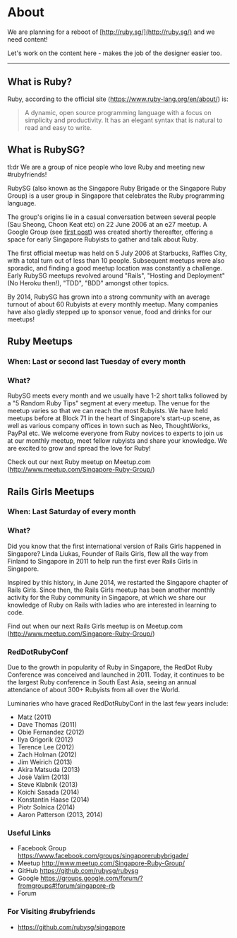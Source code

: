 # About

We are planning for a reboot of [http://ruby.sg/](http://ruby.sg/) and we need content!

Let's work on the content here - makes the job of the designer easier too.

----

## What is Ruby?

Ruby, according to the official site (https://www.ruby-lang.org/en/about/) is:

> A dynamic, open source programming language with a focus on simplicity and productivity. It has an elegant syntax that is natural to read and easy to write.

## What is RubySG?

tl:dr We are a group of nice people who love Ruby and meeting new #rubyfriends!

RubySG (also known as the Singapore Ruby Brigade or the Singapore Ruby Group) is a user group in Singapore that celebrates the Ruby programming language.

The group's origins lie in a casual conversation between several people (Sau Sheong, Choon Keat etc) on 22 June 2006 at an e27 meetup. A Google Group (see [first post](https://groups.google.com/forum/?fromgroups#!topic/singapore-rb/ZXMA0Pg8uW4)) was created shortly thereafter, offering a space for early Singapore Rubyists to gather and talk about Ruby.

The first official meetup was held on 5 July 2006 at Starbucks, Raffles City, with a total turn out of less than 10 people. Subsequent meetups were also sporadic, and finding a good meetup location was constantly a challenge. Early RubySG meetups revolved around "Rails", "Hosting and Deployment" (No Heroku then!), "TDD", "BDD" amongst other topics.

By 2014, RubySG has grown into a strong community with an average turnout of about 60 Rubyists at every monthly meetup. Many companies have also gladly stepped up to sponsor venue, food and drinks for our meetups!

## Ruby Meetups

### When: Last or second last Tuesday of every month

### What?

RubySG meets every month and we usually have 1-2 short talks followed by a "5 Random Ruby Tips" segment at every meetup. The venue for the meetup varies so that we can reach the most Rubyists. We have held meetups before at Block 71 in the heart of Singapore's start-up scene, as well as various company offices in town such as Neo, ThoughtWorks, PayPal etc. We welcome everyone from Ruby novices to experts to join us at our monthly meetup, meet fellow rubyists and share your knowledge. We are excited to grow and spread the love for Ruby!

Check out our next Ruby meetup on Meetup.com (http://www.meetup.com/Singapore-Ruby-Group/)

## Rails Girls Meetups

### When: Last Saturday of every month

### What?
Did you know that the first international version of Rails Girls happened in Singapore? Linda Liukas, Founder of Rails Girls, flew all the way from Finland to Singapore in 2011 to help run the first ever Rails Girls in Singapore.

Inspired by this history, in June 2014, we restarted the Singapore chapter of Rails Girls. Since then, the Rails Girls meetup has been another monthly activity for the Ruby community in Singapore, at which we share our knowledge of Ruby on Rails with ladies who are interested in learning to code.

Find out when our next Rails Girls meetup is on Meetup.com (http://www.meetup.com/Singapore-Ruby-Group/)

### RedDotRubyConf

Due to the growth in popularity of Ruby in Singapore, the RedDot Ruby Conference was conceived and launched in 2011. Today, it continues to be the largest Ruby conference in South East Asia, seeing an annual attendance of about 300+ Rubyists from all over the World. 

Luminaries who have graced RedDotRubyConf in the last few years include:

- Matz (2011)
- Dave Thomas (2011)
- Obie Fernandez (2012)
- Ilya Grigorik (2012)
- Terence Lee (2012)
- Zach Holman (2012)
- Jim Weirich (2013)
- Akira Matsuda (2013)
- Josè Valim (2013)
- Steve Klabnik (2013)
- Koichi Sasada (2014)
- Konstantin Haase (2014)
- Piotr Solnica (2014)
- Aaron Patterson (2013, 2014)

### Useful Links

- Facebook Group https://www.facebook.com/groups/singaporerubybrigade/
- Meetup http://www.meetup.com/Singapore-Ruby-Group/
- GitHub https://github.com/rubysg/rubysg
- Google https://groups.google.com/forum/?fromgroups#!forum/singapore-rb
- Forum

### For Visiting #rubyfriends

- https://github.com/rubysg/singapore

